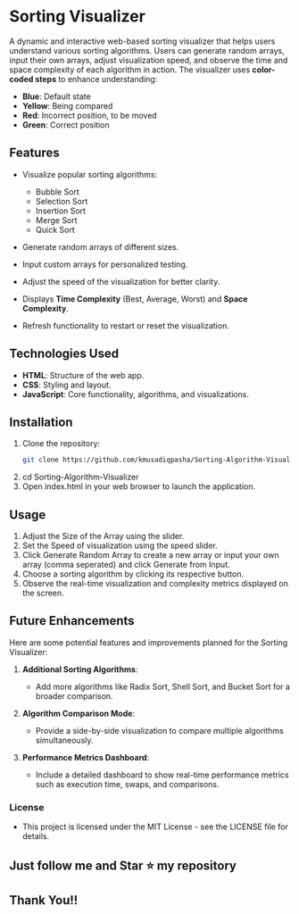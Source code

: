 # Sorting Visualizer

A dynamic and interactive web-based sorting visualizer that helps users understand various sorting algorithms. Users can generate random arrays, input their own arrays, adjust visualization speed, and observe the time and space complexity of each algorithm in action.
The visualizer uses **color-coded steps** to enhance understanding:  

- **Blue**: Default state  
- **Yellow**: Being compared  
- **Red**: Incorrect position, to be moved  
- **Green**: Correct position

## Features

- Visualize popular sorting algorithms:
  - Bubble Sort
  - Selection Sort
  - Insertion Sort
  - Merge Sort
  - Quick Sort
    
- Generate random arrays of different sizes.
- Input custom arrays for personalized testing.
- Adjust the speed of the visualization for better clarity.
- Displays **Time Complexity** (Best, Average, Worst) and **Space Complexity**.
- Refresh functionality to restart or reset the visualization.

## Technologies Used

- **HTML**: Structure of the web app.
- **CSS**: Styling and layout.
- **JavaScript**: Core functionality, algorithms, and visualizations.

## Installation

1. Clone the repository:
   ```bash
   git clone https://github.com/kmusadiqpasha/Sorting-Algorithm-Visualiser.git
2. cd Sorting-Algorithm-Visualizer
3. Open index.html in your web browser to launch the application.


## Usage

1. Adjust the Size of the Array using the slider.
2. Set the Speed of visualization using the speed slider.
3. Click Generate Random Array to create a new array or input your own array (comma seperated) and click Generate from Input.
4. Choose a sorting algorithm by clicking its respective button.
5. Observe the real-time visualization and complexity metrics displayed on the screen.

## Future Enhancements

Here are some potential features and improvements planned for the Sorting Visualizer:

1. **Additional Sorting Algorithms**:
   - Add more algorithms like Radix Sort, Shell Sort, and Bucket Sort for a broader comparison.

2. **Algorithm Comparison Mode**:
   - Provide a side-by-side visualization to compare multiple algorithms simultaneously.


3. **Performance Metrics Dashboard**:
   - Include a detailed dashboard to show real-time performance metrics such as execution time, swaps, and comparisons.


### License
- This project is licensed under the MIT License - see the LICENSE file for details.

##
## Just follow me and Star ⭐ my repository 
## Thank You!!
